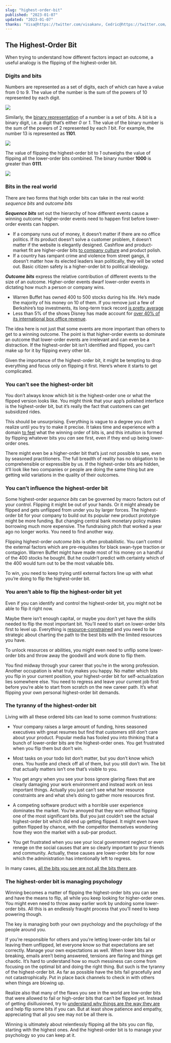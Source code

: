 ```yaml
---
slug: "highest-order-bit"
published: "2023-01-07"
updated: "2023-01-07"
thanks: "Visa@https://twitter.com/visakanv, Cedric@https://twitter.com/ejames_c"
---
```


## The Highest-Order Bit

When trying to understand how different factors impact an outcome, a useful analogy is the flipping of the highest-order bit.

### Digits and bits

Numbers are represented as a set of digits, each of which can have a value from 0 to 9. The value of the number is the sum of the powers of 10 represented by each digit.

![](ipfs://bafkreihhiexydw6m3qnqpihvgewxyytb5n7bupnjk5bwnavhae7oskekgu)

Similarly, the [binary representation](https://en.wikipedia.org/wiki/Binary_number) of a number is a set of bits. A bit is a binary digit, i.e. a digit that’s either *0* or *1*. The value of the binary number is the sum of the powers of 2 represented by each *1* bit. For example, the number 13 is represented as **1101**.

![](ipfs://bafkreibhegkx2gukrjkovdruo5fgbyrqe37sywqy53ojxlvipu7iojhvby)

The value of flipping the highest-order bit to *1* outweighs the value of flipping all the lower-order bits combined. The binary number **1000** is greater than **0111**.

![](ipfs://bafkreicg5alzgjtjzppr2eqx7rb3pcp53ync7edg6e4wrj4zorgufkpcxi)

### Bits in the real world

There are two forms that high order bits can take in the real world: *sequence bits* and *outcome bits*

***Sequence bits*** set out the hierarchy of how different events cause a winning outcome. Higher-order events need to happen first before lower-order events can happen.

- If a company runs out of money, it doesn’t matter if there are no office politics. If its product doesn’t solve a customer problem, it doesn’t matter if the website is elegantly designed. Cashflow and product-market fit are higher-order bits [to company culture](https://pmarcasays.golaun.ch/2014/02/25/high-functioning-business-organizations-are-not-disneyland/) and product polish.
- If a country has rampant crime and violence from street gangs, it doesn’t matter how its elected leaders  lean politically, they will be voted out. Basic citizen safety is a higher-order bit to political ideology.

***Outcome bits*** express the relative contribution of different events to the size of an outcome. Higher-order events dwarf lower-order events in dictating how much a person or company wins.

- Warren Buffet has owned 400 to 500 stocks during his life. He’s made the majority of his money on 10 of them. If you remove just a few of Berkshire’s top investments, its long-term track record [is pretty average](https://collabfund.com/blog/tails-you-win/)
- Less than 5% of the shows Disney has made account for [over 40% of its international box office revenue](https://www.the-numbers.com/box-office-records/worldwide/all-movies/theatrical-distributors/walt-disney).

The idea here is not just that some events are more important than others to get to a winning outcome. The point is that higher-order events so dominate an outcome that lower-order events are irrelevant and can even be a distraction. If the highest-order bit isn’t identified and flipped, you can’t make up for it by flipping every other bit.

Given the importance of the highest-order bit, it might be tempting to drop everything and focus only on flipping it first. Here’s where it starts to get complicated.

### You can’t see the highest-order bit

You don’t always know which bit is the highest-order one or what the flipped version looks like. You might think that your app’s polished interface is the highest-order bit, but it’s really the fact that customers can get subsidized rides.

This should be unsurprising. Everything is vague to a degree you don’t realize until you try to make it precise. It takes time and experience with a domain [to feel](https://twitter.com/dineshraju/status/1575065818492444672) what the winning order of bits is, and this intuition is formed by flipping whatever bits you *can* see first, even if they end up being lower-order ones.

There might even be a higher-order bit that’s just not possible to see, even by seasoned practitioners. The full breadth of reality has no obligation to be comprehensible or expressible by us. If the highest-order bits are hidden, it’ll look like two companies or people are doing the same thing but are getting wild variations in the quality of their outcomes.

### You can’t influence the highest-order bit

Some highest-order *sequence bits* can be governed by macro factors out of your control. Flipping it might be out of your hands. Or it might already be flipped and gets unflipped from under you by larger forces. The highest-order bit for your company to build out its popular new product prototype might be more funding. But changing central bank monetary policy makes borrowing much more expensive. The fundraising pitch that worked a year ago no longer works. You need to find another way.

Flipping highest-order *outcome bits* is often probabilistic. You can’t control the external factors which are pre-requisites for black swan-type traction or contagion. Warren Buffet might have made most of his money on a handful of the 400 stocks he bought. But he couldn’t predict with certainty which of the 400 would turn out to be the most valuable bits.

To win, you need to keep trying until external factors line up with what you’re doing to flip the highest-order bit.

### You aren’t able to flip the highest-order bit yet

Even if you can identify and control the highest-order bit, you might not be able to flip it right now.

Maybe there isn’t enough capital, or maybe you  don’t yet have the skills needed to flip the most important bit. You’ll need to start on lower-order bits first to level up. Everything is [resource-constrained](https://twitter.com/visakanv/status/1113154447050334208) and you need to be strategic about charting the path to the best bits with the limited resources you have.

To unlock resources or abilities, you might even need to unflip some lower-order bits and throw away the goodwill and work done to flip them.

You find midway through your career that you’re in the wrong profession. Another occupation is what truly makes you happy. No matter which bits you flip in your current position, your highest-order bit for self-actualization lies somewhere else. You need to regress and leave your current job first before you’re able to start from scratch on the new career path. It’s what flipping your own personal highest-order bit demands.

### The tyranny of the highest-order bit

Living with all these ordered bits can lead to some common frustrations:

- Your company raises a large amount of funding, hires seasoned executives with great resumes but find that customers still don’t care about your product. Popular media has fooled you into thinking that a bunch of lower-order bits are the highest-order ones. You get frustrated when you flip them but don’t win.

- Most tasks on your todo list don’t matter, but you don’t know which ones. You hustle and check off all of them, but you still don’t win. The bit that actually matters isn’t one that’s visible to you.

- You get angry when you see your boss ignore glaring flaws that are clearly damaging your work environment and instead work on less important things. Actually you just can’t see what her resource constraints are and what she’s doing to gather more resources first.

- A competing software product with a horrible user experience dominates the market. You’re annoyed that they won without flipping one of the most significant bits. But you just couldn’t see the actual highest-order bit which did end up getting flipped. It might even have gotten flipped by chance, with the competitor themselves wondering how they won the market with a sub-par product.

- You get frustrated when you see your local government neglect or even renege on the social causes that are so clearly important to your friends and community. Actually, these causes are lower-order bits for now which the administration has intentionally left to regress.

In many cases, [all the bits you see are not all the bits there are](https://www.motherjones.com/kevin-drum/2010/02/daniel-ellsberg-limitations-knowledge/).

### The highest-order bit is managing psychology

Winning becomes a matter of flipping the highest-order bits you can see and have the means to flip, all while you keep looking for higher-order ones. You might even need to throw away earlier work by undoing some lower-order bits. All this is an endlessly fraught process that you’ll need to keep powering though.

The key is managing both your own psychology and the psychology of the people around you.

If you’re responsible for others and you’re letting lower-order bits fail or leaving them unflipped, let everyone know so that expectations are set correctly. Manage your own expectations as well. When lower bits are breaking, emails aren’t being answered, tensions are flaring and things get chaotic. It’s hard to understand how so much messiness can come from focusing on the optimal bit and doing the right thing. But such is the tyranny of the highest-order bit. As far as possible have the bits fail gracefully and not catastrophically. Put in place back channels to check in with others when things are blowing up.

Realize also that many of the flaws you see in the world are low-order bits that were allowed to fail or high-order bits that can’t be flipped yet. Instead of getting disillusioned, try to [understand why things are the way they are](https://en.wiktionary.org/wiki/Chesterton%27s_fence) and help flip some bits if you can. But at least show patience and empathy, appreciating that all you see may not be all there is.

Winning is ultimately about relentlessly flipping all the bits you *can* flip, starting with the highest ones. And the highest-order bit is to manage your psychology so you can keep at it.
